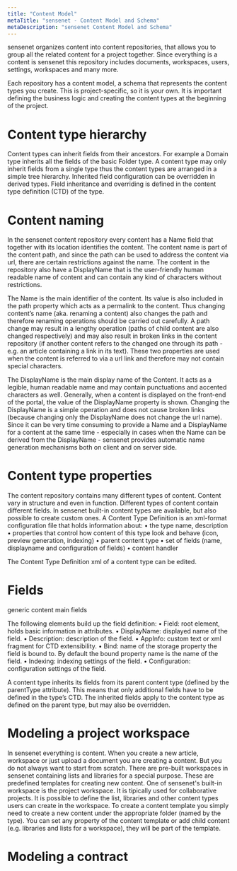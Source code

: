 ```yaml
---
title: "Content Model"
metaTitle: "sensenet - Content Model and Schema"
metaDescription: "sensenet Content Model and Schema"
---
```


sensenet organizes content into content repositories, that allows you to group all the related content for a project together. Since everything is a content is sensenet this repository includes documents, workspaces, users, settings, workspaces and many more.

Each repository has a content model, a schema that represents the content types you create. This is project-specific, so it is your own. It is important defining the business logic and creating the content types at the beginning of the project.

# Content type hierarchy
Content types can inherit fields from their ancestors. For example a Domain type inherits all the fields of the basic Folder type. A content type may only inherit fields from a single type thus the content types are arranged in a simple tree hierarchy. Inherited field configuration can be overridden in derived types. Field inheritance and overriding is defined in the content type definition (CTD) of the type.

# Content naming
In the sensenet content repository every content has a Name field that together with its location identifies the content. The content name is part of the content path, and since the path can be used to address the content via url, there are certain restrictions against the name. The content in the repository also have a DisplayName that is the user-friendly human readable name of content and can contain any kind of characters without restrictions.

The Name is the main identifier of the content. Its value is also included in the path property which acts as a permalink to the content. Thus changing content’s name (aka. renaming a content) also changes the path and therefore renaming operations should be carried out carefully. A path change may result in a lengthy operation (paths of child content are also changed respectively) and may also result in broken links in the content repository (if another content refers to the changed one through its path - e.g. an article containing a link in its text). These two properties are used when the content is referred to via a url link and therefore may not contain special characters.

The DisplayName is the main display name of the Content. It acts as a legible, human readable name and may contain punctuations and accented characters as well. Generally, when a content is displayed on the front-end of the portal, the value of the DisplayName property is shown. Changing the DisplayName is a simple operation and does not cause broken links (because changing only the DisplayName does not change the url name).
Since it can be very time consuming to provide a Name and a DisplayName for a content at the same time - especially in cases when the Name can be derived from the DisplayName - sensenet provides automatic name generation mechanisms both on client and on server side. 

# Content type properties

The content repository contains many different types of content. Content vary in structure and even in function. Different types of content contain different fields. In sensenet built-in content types are available, but also possible to create custom ones.
A Content Type Definition is an xml-format configuration file that holds information about:
•	the type name, description
•	properties that control how content of this type look and behave (icon, preview generation, indexing)
•	parent content type
•	set of fields (name, displayname and configuration of fields)
•	content handler

The Content Type Definition xml of a content type can be edited.

# Fields

generic content main fields

The following elements build up the field definition:
•	Field: root element, holds basic information in attributes.
•	DisplayName: displayed name of the field.
•	Description: description of the field.
•	AppInfo: custom text or xml fragment for CTD extensibility.
•	Bind: name of the storage property the field is bound to. By default the bound property name is the name of the field.
•	Indexing: indexing settings of the field.
•	Configuration: configuration settings of the field.

A content type inherits its fields from its parent content type (defined by the parentType attribute). This means that only additional fields have to be defined in the type’s CTD. The inherited fields apply to the content type as defined on the parent type, but may also be overridden. 

# Modeling a project workspace
In sensenet everything is content. When you create a new article, workspace or just upload a document you are creating a content. But you do not always want to start from scratch. There are pre-built workspaces in sensenet containing lists and libraries for a special purpose. These are predefined templates for creating new content.
One of sensenet's built-in workspace is the project workspace. It is tipically used for collaborative projects. It is possible to define the list, libraries and other content types users can create in the workspace.
To create a content template you simply need to create a new content under the appropriate folder (named by the type). You can set any property of the content template or add child content (e.g. libraries and lists for a workspace), they will be part of the template.

# Modeling a contract
